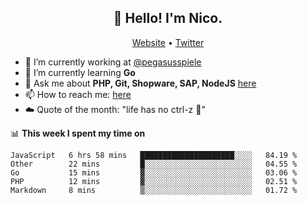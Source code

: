 <h2 align="center">👋 Hello! I'm Nico.</h2>
<p align="center">
  <a href="https://gruselhaus.com">Website</a> •
  <a href="https://twitter.com/NicoFinkernagel">Twitter</a>
</p>


- 🔭 I’m currently working at [@pegasusspiele](https://github.com/pegasusspiele)
- 🌱 I’m currently learning **Go**
- 💬 Ask me about **PHP, Git, Shopware, SAP, NodeJS** [here](https://github.com/gruselhaus/gruselhaus/issues)
- 📫 How to reach me: [here](https://github.com/gruselhaus/gruselhaus/issues)
- ☁️ Quote of the month: "life has no ctrl-z 🌴"

📊 **This week I spent my time on**
<!--START_SECTION:waka-->
```text
JavaScript   6 hrs 58 mins   █████████████████████░░░░   84.19 % 
Other        22 mins         █░░░░░░░░░░░░░░░░░░░░░░░░   04.55 % 
Go           15 mins         ▓░░░░░░░░░░░░░░░░░░░░░░░░   03.06 % 
PHP          12 mins         ▓░░░░░░░░░░░░░░░░░░░░░░░░   02.51 % 
Markdown     8 mins          ▒░░░░░░░░░░░░░░░░░░░░░░░░   01.72 % 
```
<!--END_SECTION:waka-->

